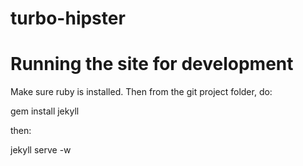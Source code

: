 turbo-hipster
=============

# Running the site for development
Make sure ruby is installed. Then from the git project folder, do:

gem install jekyll

then:

jekyll serve -w
